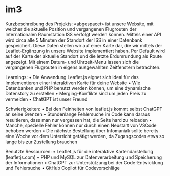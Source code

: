 # im3
 
Kurzbeschreibung des Projekts:
«abgespacet» ist unsere Website, mit welcher die aktuelle Position und vergangenen Flugrouten der Internationalen Raumstation ISS verfolgt werden können. Mittels einer API wird circa alle 5 Minuten der Standort der ISS in einer Datenbank gespeichert. Diese Daten stellen wir auf einer Karte dar, die wir mittels der Leaflet-Ergänzung in unsere Website implementiert haben. Per Default wird auf der Karte der aktuelle Standort und die letzte Erdumrundung als Route angezeigt. Mit einem Datum- und Uhrzeit-Menu lassen sich die vergangenen Flugrouten in eigens ausgewählten Zeitfenstern betrachten. 

Learnings:
•	Die Anwendung Leaflet.js eignet sich ideal für das Implementieren einer interaktiven Karte für deine Website
•	Wie Datenbanken und PHP benutzt werden können, um eine dynamische Datenstory zu erstellen
•	Merging-Konflikte sind um jeden Preis zu vermeiden
•	ChatGPT ist unser Freund

Schwierigkeiten:
•	Bei den Feinheiten von leaflet.js kommt selbst ChatGPT an seine Grenzen
•	Stundenlange Fehlersuche im Code kann daraus resultieren, dass man nur vergessen hat, die Seite hard zu reloaden
•	Manche, spezielle Fehler können nur durch einen Neustart von VSCode behoben werden
•	Die nächste Bestellung über Infomaniak sollte bereits eine Woche vor dem Unterricht getätigt werden, da Zugangscodes etwa so lange bis zur Zustellung brauchen

Benutzte Ressourcen:
•	Leaflet.js für die interaktive Kartendarstellung (leafletjs.com)
•	PHP und MySQL zur Datenverarbeitung und Speicherung der Informationen
•	ChatGPT zur Unterstützung bei der Code-Entwicklung und Fehlersuche
•	GitHub Copilot für Codevorschläge

